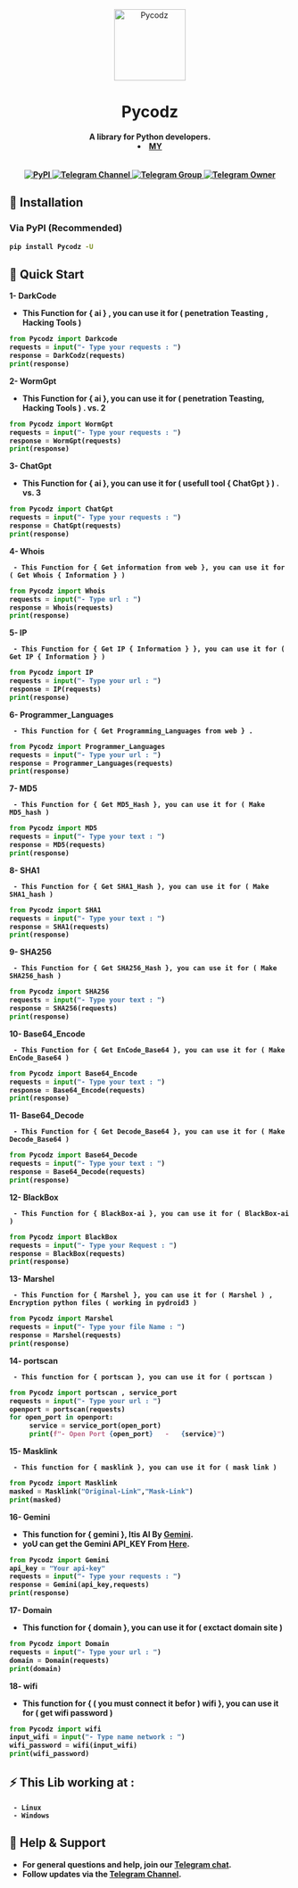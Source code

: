 <div align="center"> <img src="https://www2.0zz0.com/2024/12/04/20/801153888.png" alt="Pycodz" width="128"> <h1>Pycodz</h1> <b>A library for Python developers.</b> <b> <a href="https://nicex.carrd.co"> <br> <li> MY </li> </br> </a> </div>

<br>

<div align="center"> <a href="https://pypi.org/project/Pycodz/"> <img src="https://img.shields.io/pypi/v/tgram.svg?logo=python&logoColor=%23959DA5&label=pypi&labelColor=%23282f37" alt="PyPI"> </a> <a href="https://t.me/PyQZe"> <img src="https://img.shields.io/badge/Telegram-Channel-blue.svg?logo=telegram" alt="Telegram Channel"> </a> <a href="https://t.me/PyChTz"> <img src="https://img.shields.io/badge/Telegram-Group-blue.svg?logo=telegram" alt="Telegram Group"> </a> <a href="https://t.me/DevZrox"> <img src="https://img.shields.io/badge/Telegram-Owner-red.svg?logo=telegram" alt="Telegram Owner"> </a> </div>


## 🔧 Installation

### Via PyPI (Recommended)
```bash
pip install Pycodz -U
```
## 🚀 Quick Start

1- __DarkCode__

   - This Function for { ai } , you can use it for ( penetration Teasting , Hacking Tools )
```python
from Pycodz import Darkcode
requests = input("- Type your requests : ")
response = DarkCodz(requests)
print(response)
```

2- __WormGpt__

   - This Function for { ai }, you can use it for ( penetration Teasting, Hacking Tools ) . vs. 2
```python
from Pycodz import WormGpt
requests = input("- Type your requests : ")
response = WormGpt(requests)
print(response)
```

3- __ChatGpt__

   - This Function for { ai }, you can use it for ( usefull tool { ChatGpt } ) . vs. 3
```python
from Pycodz import ChatGpt
requests = input("- Type your requests : ")
response = ChatGpt(requests)
print(response)
```
4- __Whois__

     - This Function for { Get information from web }, you can use it for ( Get Whois { Information } )
```python
from Pycodz import Whois
requests = input("- Type url : ")
response = Whois(requests)
print(response)
```

5- __IP__

     - This Function for { Get IP { Information } }, you can use it for ( Get IP { Information } )
```python
from Pycodz import IP
requests = input("- Type your url : ")
response = IP(requests)
print(response)
```

6- __Programmer_Languages__

     - This Function for { Get Programming_Languages from web } .
```python
from Pycodz import Programmer_Languages
requests = input("- Type your url : ")
response = Programmer_Languages(requests)
print(response)
```

7- __MD5__

     - This Function for { Get MD5_Hash }, you can use it for ( Make MD5_hash )
```python
from Pycodz import MD5
requests = input("- Type your text : ")
response = MD5(requests)
print(response)
```

8- __SHA1__

     - This Function for { Get SHA1_Hash }, you can use it for ( Make SHA1_hash )
```python
from Pycodz import SHA1
requests = input("- Type your text : ")
response = SHA1(requests)
print(response)
```
9- __SHA256__

     - This Function for { Get SHA256_Hash }, you can use it for ( Make SHA256_hash )
 ```python
from Pycodz import SHA256
requests = input("- Type your text : ")
response = SHA256(requests)
print(response)
```

10- __Base64_Encode__

     - This Function for { Get EnCode_Base64 }, you can use it for ( Make EnCode_Base64 )
```python
from Pycodz import Base64_Encode
requests = input("- Type your text : ")
response = Base64_Encode(requests)
print(response)
```

11- __Base64_Decode__

     - This Function for { Get Decode_Base64 }, you can use it for ( Make Decode_Base64 )
```python
from Pycodz import Base64_Decode
requests = input("- Type your text : ")
response = Base64_Decode(requests)
print(response)
```

12- __BlackBox__

     - This Function for { BlackBox-ai }, you can use it for ( BlackBox-ai )
```python
from Pycodz import BlackBox
requests = input("- Type your Request : ")
response = BlackBox(requests)
print(response)
```

13- __Marshel__

     - This Function for { Marshel }, you can use it for ( Marshel ) , Encryption python files ( working in pydroid3 )
 ```python
from Pycodz import Marshel
requests = input("- Type your file Name : ")
response = Marshel(requests)
print(response)
```

14- __portscan__

     - This function for { portscan }, you can use it for ( portscan )
```python
from Pycodz import portscan , service_port
requests = input("- Type your url : ")
openport = portscan(requests)
for open_port in openport:
     service = service_port(open_port)
     print(f"- Open Port {open_port}   -   {service}")
```

15- __Masklink__

     - This function for { masklink }, you can use it for ( mask link )
```python
from Pycodz import Masklink
masked = Masklink("Original-Link","Mask-Link")
print(masked)
```

16- __Gemini__

- This function for { gemini }, Itis AI By **[Gemini](https://gemini.google.com/app)**.
- yoU can get the Gemini API_KEY From **[Here](https://aistudio.google.com/apikey)**.
```python
from Pycodz import Gemini
api_key = "Your api-key"
requests = input("- Type your requests : ")
response = Gemini(api_key,requests)
print(response)
```

17- __Domain__

- This function for { domain }, you can use it for ( exctact domain site )

```python
from Pycodz import Domain
requests = input("- Type your url : ")
domain = Domain(requests)
print(domain)
```

18- __wifi__

- This function for { ( you must connect it befor ) wifi }, you can use it for ( get wifi password )

```python
from Pycodz import wifi
input_wifi = input("- Type name network : ")
wifi_password = wifi(input_wifi)
print(wifi_password)
```

## ⚡️ This Lib working at :
     - Linux 
     - Windows

## 💬 Help & Support
- For general questions and help, join our **[Telegram chat](https://t.me/PyChTz)**.
- Follow updates via the **[Telegram Channel](https://t.me/PyQZe)**.